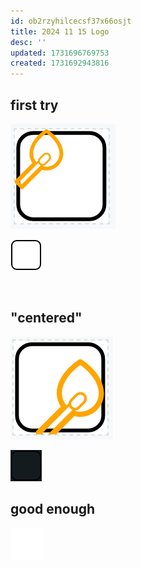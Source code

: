 ```yaml
---
id: ob2rzyhilcecsf37x66osjt
title: 2024 11 15 Logo
desc: ''
updated: 1731696769753
created: 1731692943816
---
```


## first try

![](/assets/images/2024-11-15-09-50-06.png)

<svg xmlns="http://www.w3.org/2000/svg" viewBox="0 0 50 50" width="50" height="50">
  <!-- Background -->
  <rect x="0" y="0" width="50" height="50" fill="white"/>

  <!-- Round-Cornered Border -->
  <rect x="2" y="2" width="46" height="46" rx="8" ry="8" fill="none" stroke="black" stroke-width="2"/>

  <!-- Central Decorative Element -->
<path class="blueprint_een" fill="orange" d="M17.53,0.152c-0.324-0.202-0.736-0.202-1.061,0C16.124,0.368,8,5.532,8,13
	c0,1.799,0.544,3.558,1.546,5.04l-9.253,9.253c-0.391,0.391-0.391,1.023,0,1.414l3,3C3.488,31.902,3.744,32,4,32
	s0.512-0.098,0.707-0.293L14.714,21.7C15.465,21.899,16.231,22,17,22c4.963,0,9-4.038,9-9C26,5.532,17.876,0.368,17.53,0.152z
	 M12.712,17.996c0.122,0.28,0.292,0.543,0.52,0.772c0.229,0.229,0.493,0.399,0.773,0.521L3.854,29.439l-1.293-1.293L12.712,17.996z
	 M15,18.5c-0.4,0-0.777-0.156-1.061-0.44C13.656,17.777,13.5,17.401,13.5,17s0.156-0.777,0.44-1.06l2-2
	c0.283-0.283,0.66-0.44,1.06-0.44s0.777,0.156,1.061,0.44c0.283,0.283,0.439,0.66,0.439,1.06s-0.156,0.777-0.44,1.06l-2,2
	C15.777,18.344,15.4,18.5,15,18.5z M17,20c-0.667,0-1.331-0.115-1.983-0.309l0.213-0.213c0.561-0.052,1.108-0.281,1.538-0.71l2-2
	c0.977-0.976,0.977-2.559,0-3.535C18.279,12.744,17.64,12.5,17,12.5s-1.279,0.244-1.768,0.732l-2,2
	c-0.43,0.43-0.659,0.978-0.711,1.539l-0.828,0.828C11.052,16.599,10,15.431,10,13c0-5.35,5.285-9.563,7.001-10.79
	C18.717,3.434,24,7.636,24,13C24,16.86,20.859,20,17,20z"/>  
</svg>

## "centered"

![](/assets/images/2024-11-15-09-59-41.png)

<svg xmlns="http://www.w3.org/2000/svg" viewBox="0 0 50 50" width="50" height="50">
  <!-- Background -->
  <rect x="0" y="0" width="50" height="50" fill="#141b1f"/>

  <!-- Round-Cornered Border -->
  <rect x="2" y="2" width="46" height="46" rx="8" ry="8" fill="none" stroke="black" stroke-width="2"/>

  <!-- Central Decorative Element -->
  <path class="blueprint_een" fill="orange" transform="translate(12, 10) scale(1.4)" d="M17.53,0.152c-0.324-0.202-0.736-0.202-1.061,0C16.124,0.368,8,5.532,8,13
	c0,1.799,0.544,3.558,1.546,5.04l-9.253,9.253c-0.391,0.391-0.391,1.023,0,1.414l3,3C3.488,31.902,3.744,32,4,32
	s0.512-0.098,0.707-0.293L14.714,21.7C15.465,21.899,16.231,22,17,22c4.963,0,9-4.038,9-9C26,5.532,17.876,0.368,17.53,0.152z
	 M12.712,17.996c0.122,0.28,0.292,0.543,0.52,0.772c0.229,0.229,0.493,0.399,0.773,0.521L3.854,29.439l-1.293-1.293L12.712,17.996z
	 M15,18.5c-0.4,0-0.777-0.156-1.061-0.44C13.656,17.777,13.5,17.401,13.5,17s0.156-0.777,0.44-1.06l2-2
	c0.283-0.283,0.66-0.44,1.06-0.44s0.777,0.156,1.061,0.44c0.283,0.283,0.439,0.66,0.439,1.06s-0.156,0.777-0.44,1.06l-2,2
	C15.777,18.344,15.4,18.5,15,18.5z M17,20c-0.667,0-1.331-0.115-1.983-0.309l0.213-0.213c0.561-0.052,1.108-0.281,1.538-0.71l2-2
	c0.977-0.976,0.977-2.559,0-3.535C18.279,12.744,17.64,12.5,17,12.5s-1.279,0.244-1.768,0.732l-2,2
	c-0.43,0.43-0.659,0.978-0.711,1.539l-0.828,0.828C11.052,16.599,10,15.431,10,13c0-5.35,5.285-9.563,7.001-10.79
	C18.717,3.434,24,7.636,24,13C24,16.86,20.859,20,17,20z"/>
</svg>


## good enough

<svg xmlns="http://www.w3.org/2000/svg" viewBox="0 0 50 50" width="50" height="50">
  <!-- Background -->
  <rect x="0" y="0" width="50" height="50" fill="white"/>

  <!-- Central Decorative Element -->
  <path class="blueprint_een" fill="orange" transform="translate(10, 10) scale(1.1)" d="M17.53,0.152c-0.324-0.202-0.736-0.202-1.061,0C16.124,0.368,8,5.532,8,13
	c0,1.799,0.544,3.558,1.546,5.04l-9.253,9.253c-0.391,0.391-0.391,1.023,0,1.414l3,3C3.488,31.902,3.744,32,4,32
	s0.512-0.098,0.707-0.293L14.714,21.7C15.465,21.899,16.231,22,17,22c4.963,0,9-4.038,9-9C26,5.532,17.876,0.368,17.53,0.152z
	 M12.712,17.996c0.122,0.28,0.292,0.543,0.52,0.772c0.229,0.229,0.493,0.399,0.773,0.521L3.854,29.439l-1.293-1.293L12.712,17.996z
	 M15,18.5c-0.4,0-0.777-0.156-1.061-0.44C13.656,17.777,13.5,17.401,13.5,17s0.156-0.777,0.44-1.06l2-2
	c0.283-0.283,0.66-0.44,1.06-0.44s0.777,0.156,1.061,0.44c0.283,0.283,0.439,0.66,0.439,1.06s-0.156,0.777-0.44,1.06l-2,2
	C15.777,18.344,15.4,18.5,15,18.5z M17,20c-0.667,0-1.331-0.115-1.983-0.309l0.213-0.213c0.561-0.052,1.108-0.281,1.538-0.71l2-2
	c0.977-0.976,0.977-2.559,0-3.535C18.279,12.744,17.64,12.5,17,12.5s-1.279,0.244-1.768,0.732l-2,2
	c-0.43,0.43-0.659,0.978-0.711,1.539l-0.828,0.828C11.052,16.599,10,15.431,10,13c0-5.35,5.285-9.563,7.001-10.79
	C18.717,3.434,24,7.636,24,13C24,16.86,20.859,20,17,20z"/>

  <!-- Round-Cornered Border -->
  <rect x="2" y="2" width="46" height="46" rx="8" ry="8" fill="none" stroke="black" stroke-width="2"/>
</svg>
